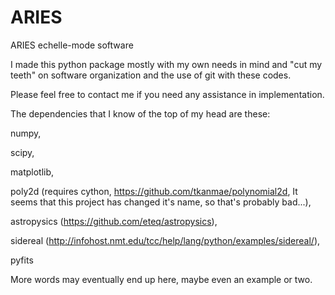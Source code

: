 ARIES
=====

ARIES echelle-mode software

I made this python package mostly with my own needs in mind and "cut my teeth"
on software organization and the use of git with these codes.

Please feel free to contact me if you need any assistance in implementation.

The dependencies that I know of the top of my head are these:

numpy,

scipy,

matplotlib,

poly2d (requires cython, https://github.com/tkanmae/polynomial2d, It seems that
this project has changed it's name, so that's probably bad...),

astropysics (https://github.com/eteq/astropysics),

sidereal (http://infohost.nmt.edu/tcc/help/lang/python/examples/sidereal/),

pyfits

More words may eventually end up here, maybe even an example or two.
